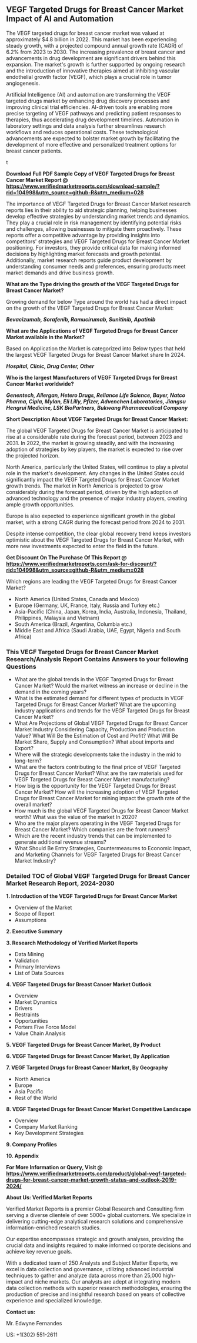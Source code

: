 <h2>VEGF Targeted Drugs for Breast Cancer Market Impact of AI and Automation</h2><p>The VEGF targeted drugs for breast cancer market was valued at approximately $4.8 billion in 2022. This market has been experiencing steady growth, with a projected compound annual growth rate (CAGR) of 6.2% from 2023 to 2030. The increasing prevalence of breast cancer and advancements in drug development are significant drivers behind this expansion. The market's growth is further supported by ongoing research and the introduction of innovative therapies aimed at inhibiting vascular endothelial growth factor (VEGF), which plays a crucial role in tumor angiogenesis.</p><p>Artificial Intelligence (AI) and automation are transforming the VEGF targeted drugs market by enhancing drug discovery processes and improving clinical trial efficiencies. AI-driven tools are enabling more precise targeting of VEGF pathways and predicting patient responses to therapies, thus accelerating drug development timelines. Automation in laboratory settings and data analysis further streamlines research workflows and reduces operational costs. These technological advancements are expected to bolster market growth by facilitating the development of more effective and personalized treatment options for breast cancer patients.</p>t</p><p id="" class=""><strong>Download Full PDF Sample Copy of VEGF Targeted Drugs for Breast Cancer Market Report @ <a href="https://www.verifiedmarketreports.com/download-sample/?rid=104998&utm_source=github-R&utm_medium=028" target="_blank">https://www.verifiedmarketreports.com/download-sample/?rid=104998&utm_source=github-R&utm_medium=028</a></strong></p><p>The importance of&nbsp;VEGF Targeted Drugs for Breast Cancer Market research reports lies in their ability to aid strategic planning, helping businesses develop effective strategies by understanding market trends and dynamics. They play a crucial role in risk management by identifying potential risks and challenges, allowing businesses to mitigate them proactively. These reports offer a competitive advantage by providing insights into competitors' strategies and VEGF Targeted Drugs for Breast Cancer Market positioning. For investors, they provide critical data for making informed decisions by highlighting market forecasts and growth potential. Additionally, market research reports guide product development by understanding consumer needs and preferences, ensuring products meet market demands and drive business growth.</p><p><strong>What are the&nbsp;Type driving the growth of the VEGF Targeted Drugs for Breast Cancer Market?</strong></p><p id="" class="">Growing demand for below Type around the world has had a direct impact on the growth of the VEGF Targeted Drugs for Breast Cancer Market:</p><em><strong>Bevacizumab, Sorafenib, Ramucirumab, Sunitinib, Apatinib</strong></em></p><strong>What are the&nbsp;Applications&nbsp;of VEGF Targeted Drugs for Breast Cancer Market available in the Market?</strong></p><p id="" class="">Based on Application the Market is categorized into Below types that held the largest VEGF Targeted Drugs for Breast Cancer Market share In 2024.</p><em><strong>Hospital, Clinic, Drug Center, Other</strong></em></p><strong>Who is the largest Manufacturers of VEGF Targeted Drugs for Breast Cancer Market worldwide?</strong></p><p><em><strong>Genentech, Allergan, Hetero Drugs, Reliance Life Science, Bayer, Natco Pharma, Cipla, Mylan, Eli Lilly, Pfizer, Advenchen Laboratories, Jiangsu Hengrui Medicine, LSK BioPartners, Bukwang Pharmaceutical Company</strong></em></p><p id="" class=""><strong>Short Description About VEGF Targeted Drugs for Breast Cancer Market:</strong></p><p>The global VEGF Targeted Drugs for Breast Cancer Market is anticipated to rise at a considerable rate during the forecast period, between 2023 and 2031. In 2022, the market is growing steadily, and with the increasing adoption of strategies by key players, the market is expected to rise over the projected horizon.</p><p>North America, particularly the United States, will continue to play a pivotal role in the market's development. Any changes in the United States could significantly impact the VEGF Targeted Drugs for Breast Cancer Market growth trends. The market in North America is projected to grow considerably during the forecast period, driven by the high adoption of advanced technology and the presence of major industry players, creating ample growth opportunities.</p><p>Europe is also expected to experience significant growth in the global market, with a strong CAGR during the forecast period from 2024 to 2031.</p><p>Despite intense competition, the clear global recovery trend keeps investors optimistic about the VEGF Targeted Drugs for Breast Cancer Market, with more new investments expected to enter the field in the future.</p><p id="" class=""><strong>Get Discount On The Purchase Of This Report @ <a href="https://www.verifiedmarketreports.com/ask-for-discount/?rid=104998&utm_source=github-R&utm_medium=028" target="_blank">https://www.verifiedmarketreports.com/ask-for-discount/?rid=104998&utm_source=github-R&utm_medium=028</a></strong></p>Which regions are leading the VEGF Targeted Drugs for Breast Cancer Market?</p><ul><li>North America (United States, Canada and Mexico)</li><li>Europe (Germany, UK, France, Italy, Russia and Turkey etc.)</li><li>Asia-Pacific (China, Japan, Korea, India, Australia, Indonesia, Thailand, Philippines, Malaysia and Vietnam)</li><li>South America (Brazil, Argentina, Columbia etc.)</li><li>Middle East and Africa (Saudi Arabia, UAE, Egypt, Nigeria and South Africa)</li></ul><h3 id="" class="">This VEGF Targeted Drugs for Breast Cancer Market Research/Analysis Report Contains Answers to your following Questions</h3><ul><li>What are the global trends in the VEGF Targeted Drugs for Breast Cancer Market? Would the market witness an increase or decline in the demand in the coming years?</li><li>What is the estimated demand for different types of products in VEGF Targeted Drugs for Breast Cancer Market? What are the upcoming industry applications and trends for the VEGF Targeted Drugs for Breast Cancer Market?</li><li>What Are Projections of Global VEGF Targeted Drugs for Breast Cancer Market Industry Considering Capacity, Production and Production Value? What Will Be the Estimation of Cost and Profit? What Will Be Market Share, Supply and Consumption? What about imports and Export?</li><li>Where will the strategic developments take the industry in the mid to long-term?</li><li>What are the factors contributing to the final price of VEGF Targeted Drugs for Breast Cancer Market? What are the raw materials used for VEGF Targeted Drugs for Breast Cancer Market manufacturing?</li><li>How big is the opportunity for the VEGF Targeted Drugs for Breast Cancer Market? How will the increasing adoption of VEGF Targeted Drugs for Breast Cancer Market for mining impact the growth rate of the overall market?</li><li>How much is the global VEGF Targeted Drugs for Breast Cancer Market worth? What was the value of the market In 2020?</li><li>Who are the major players operating in the VEGF Targeted Drugs for Breast Cancer Market? Which companies are the front runners?</li><li>Which are the recent industry trends that can be implemented to generate additional revenue streams?</li><li>What Should Be Entry Strategies, Countermeasures to Economic Impact, and Marketing Channels for VEGF Targeted Drugs for Breast Cancer Market Industry?</li></ul><h3 id="" class="">Detailed TOC of Global VEGF Targeted Drugs for Breast Cancer Market Research Report, 2024-2030</h3><p id="" class=""><strong>1. Introduction of the VEGF Targeted Drugs for Breast Cancer Market</strong></p><ul><li>Overview of the Market</li><li>Scope of Report</li><li>Assumptions</li></ul><p id="" class=""><strong>2. Executive Summary</strong></p><p id="" class=""><strong>3. Research Methodology of Verified Market Reports</strong></p><ul><li>Data Mining</li><li>Validation</li><li>Primary Interviews</li><li>List of Data Sources</li></ul><p id="" class=""><strong>4. VEGF Targeted Drugs for Breast Cancer Market Outlook</strong></p><ul><li>Overview</li><li>Market Dynamics</li><li>Drivers</li><li>Restraints</li><li>Opportunities</li><li>Porters Five Force Model</li><li>Value Chain Analysis</li></ul><p id="" class=""><strong>5. VEGF Targeted Drugs for Breast Cancer Market, By Product</strong></p><p id="" class=""><strong>6. VEGF Targeted Drugs for Breast Cancer Market, By Application</strong></p><p id="" class=""><strong>7. VEGF Targeted Drugs for Breast Cancer Market, By Geography</strong></p><ul><li>North America</li><li>Europe</li><li>Asia Pacific</li><li>Rest of the World</li></ul><p id="" class=""><strong>8. VEGF Targeted Drugs for Breast Cancer Market Competitive Landscape</strong></p><ul><li>Overview</li><li>Company Market Ranking</li><li>Key Development Strategies</li></ul><p id="" class=""><strong>9. Company Profiles</strong></p><p id="" class=""><strong>10. Appendix</strong></p><p id="" class=""><strong>For More Information or Query, Visit @ <a href="https://www.verifiedmarketreports.com/product/global-vegf-targeted-drugs-for-breast-cancer-market-growth-status-and-outlook-2019-2024/" target="_blank">https://www.verifiedmarketreports.com/product/global-vegf-targeted-drugs-for-breast-cancer-market-growth-status-and-outlook-2019-2024/</a></strong></p><p id="" class=""><strong>About Us: Verified Market Reports</strong></p><p id="" class="">Verified Market Reports is a premier Global Research and Consulting firm serving a diverse clientele of over 5000+ global customers. We specialize in delivering cutting-edge analytical research solutions and comprehensive information-enriched research studies.</p><p id="" class="">Our expertise encompasses strategic and growth analyses, providing the crucial data and insights required to make informed corporate decisions and achieve key revenue goals.</p><p id="" class="">With a dedicated team of 250 Analysts and Subject Matter Experts, we excel in data collection and governance, utilizing advanced industrial techniques to gather and analyze data across more than 25,000 high-impact and niche markets. Our analysts are adept at integrating modern data collection methods with superior research methodologies, ensuring the production of precise and insightful research based on years of collective experience and specialized knowledge.</p><p id="" class=""><strong>Contact us:</strong></p><p id="" class="">Mr. Edwyne Fernandes</p><p id="" class="">US: +1(302) 551-2611</p>